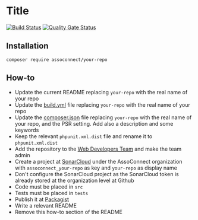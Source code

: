 # Title

[![Build Status](https://github.com/assoconnect/your-repo/actions/workflows/build.yml/badge.svg)](https://github.com/assoconnect/your-repo/actions/workflows/build.yml)
[![Quality Gate Status](https://sonarcloud.io/api/project_badges/measure?project=assoconnect_your-repo&metric=alert_status)](https://sonarcloud.io/dashboard?id=assoconnect_your-repo)

## Installation

```
composer require assoconnect/your-repo
```

## How-to

* Update the current README replacing `your-repo` with the real name of your repo
* Update the [build.yml](.github/workflows/build.yml) file replacing `your-repo` with the real name of your repo
* Update the [composer.json](./composer.json) file replacing `your-repo` with the real name of your repo, and the PSR setting. Add also a description and some keywords
* Keep the relevant `phpunit.xml.dist` file and rename it to `phpunit.xml.dist`
* Add the repository to the [Web Developers Team](https://github.com/orgs/assoconnect/teams/web-developpers/repositories) and make the team admin
* Create a project at [SonarCloud](https://sonarcloud.io/projects/create) under the AssoConnect organization with `assoconnect_your-repo` as key and `your-repo` as display name
* Don't configure the SonarCloud project as the SonarCloud token is already stored at the organization level at Github
* Code must be placed in `src`
* Tests must be placed in `tests`
* Publish it at [Packagist](https://packagist.org/packages/submit)
* Write a relevant README
* Remove this how-to section of the README
